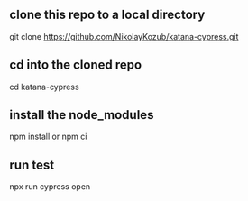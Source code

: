 ## clone this repo to a local directory
git clone https://github.com/NikolayKozub/katana-cypress.git

## cd into the cloned repo
cd katana-cypress

## install the node_modules
npm install or npm ci

## run test
npx run cypress open 
